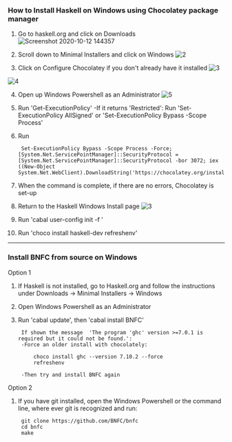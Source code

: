### **How to Install Haskell on Windows using Chocolatey package manager**

1. Go to haskell.org and click on Downloads
![Screenshot 2020-10-12 144357](https://user-images.githubusercontent.com/47368101/95799228-dc993800-0ca8-11eb-8387-ba330b3cc12f.png)


2. Scroll down to Minimal Installers and click on Windows
![2](https://user-images.githubusercontent.com/47368101/95803365-c2fded80-0cb4-11eb-849e-1838be349af8.png)

3. Click on Configure Chocolatey if you don't already have it installed
![3](https://user-images.githubusercontent.com/47368101/95803397-d9a44480-0cb4-11eb-80a7-7bfd44aac927.png)

![4](https://user-images.githubusercontent.com/47368101/95803415-ea54ba80-0cb4-11eb-9a46-5897007775cf.png)

4. Open up Windows Powershell as an Administrator
![5](https://user-images.githubusercontent.com/47368101/95803453-0193a800-0cb5-11eb-910c-669377992cbf.png)

5. Run 'Get-ExecutionPolicy'
	-If it returns 'Restricted':
		Run 'Set-ExecutionPolicy AllSigned' or 'Set-ExecutionPolicy Bypass -Scope Process'

6. Run  

		Set-ExecutionPolicy Bypass -Scope Process -Force; [System.Net.ServicePointManager]::SecurityProtocol = [System.Net.ServicePointManager]::SecurityProtocol -bor 3072; iex ((New-Object System.Net.WebClient).DownloadString('https://chocolatey.org/install.ps1'))
		

7. When the command is complete, if there are no errors, Chocolatey is set-up

8. Return to the Haskell Windows Install page
![3](https://user-images.githubusercontent.com/47368101/95803397-d9a44480-0cb4-11eb-80a7-7bfd44aac927.png)

9. Run 'cabal user-config init -f '

10. Run 'choco install haskell-dev
	 refreshenv'
	 
	 
*******


### **Install BNFC from source on Windows**

Option 1

1. If Haskell is not installed, go to Haskell.org and follow the instructions under Downloads -> Minimal Installers -> Windows

2. Open Windows Powershell as an Administrator

3. Run  'cabal update', then  'cabal install BNFC'
	
		If shown the message  'The program 'ghc' version >=7.0.1 is required but it could not be found.':
		-Force an older install with chocolately:
		
			choco install ghc --version 7.10.2 --force
			refreshenv
			
		-Then try and install BNFC again

Option 2
	
1. If you have git installed, open the Windows Powershell or the command line, where ever git is recognized and run:

		git clone https://github.com/BNFC/bnfc
		cd bnfc  
		make
